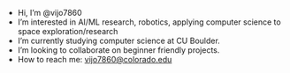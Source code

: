 - Hi, I’m @vijo7860
- I’m interested in AI/ML research, robotics, applying computer science to space exploration/research
- I’m currently studying computer science at CU Boulder.
- I’m looking to collaborate on beginner friendly projects.
- How to reach me: vijo7860@colorado.edu
<!---
vijo7860/vijo7860 is a ✨ special ✨ repository because its `README.md` (this file) appears on your GitHub profile.
You can click the Preview link to take a look at your changes.
--->
